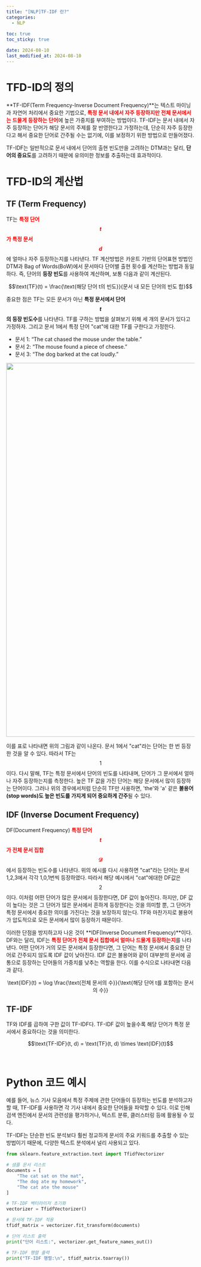 ```yaml
---
title: "[NLP]TF-IDF 란?"
categories: 
  - NLP
  
toc: true
toc_sticky: true

date: 2024-08-10
last_modified_at: 2024-08-10
---
```


# TFD-ID의 정의

**TF-IDF(Term Frequency-Inverse Document Frequency)**는 텍스트 마이닝과 자연어 처리에서 중요한 기법으로, <span style="color:red">**특정 문서 내에서 자주 등장하지만 전체 문서에서는 드물게 등장하는 단어**</span>에 높은 가중치를 부여하는 방법이다. TF-IDF는 문서 내에서 자주 등장하는 단어가 해당 문서의 주제를 잘 반영한다고 가정하는데, 단순히 자주 등장한다고 해서 중요한 단어로 간주될 수는 없기에, 이를 보정하기 위한 방법으로 만들어졌다.

TF-IDF는 일반적으로 문서 내에서 단어의 출현 빈도만을 고려하는 DTM과는 달리, **단어의 중요도**를 고려하기 때문에 유의미한 정보를 추출하는데 효과적이다. 

# TFD-ID의 계산법
## TF (Term Frequency)
TF는 <span style="color:red">**특정 단어 $$t$$가 특정 문서 $$d$$**</span>에 얼마나 자주 등장하는지를 나타낸다. TF 계산방법은 카운트 기반의 단어표현 방법인 DTM과 Bag of Words(BoW)에서 문서마다 단어별 출현 횟수를 계산하는 방법과 동일하다. 즉, 단어의 **등장 빈도**를 사용하여 계산하며, 보통 다음과 같이 계산된다. 

<center>$$\text{TF}(t) = \frac{\text{해당 단어 t의 빈도}}{문서 내 모든 단어의 빈도 합}$$</center>

중요한 점은 TF는 모든 문서가 아닌 **특정 문서에서 단어 $$t$$의 등장 빈도수**</span>를 나타낸다. TF를 구하는 방법을 살펴보기 위해 세 개의 문서가 있다고 가정하자. 그리고 문서 1에서 특정 단어 "cat"에 대한 TF를 구한다고 가정한다.

- 문서 1: “The cat chased the mouse under the table.”
- 문서 2: “The mouse found a piece of cheese.”
- 문서 3: “The dog barked at the cat loudly.”

<p align="center">
<img width="1000" alt="1" src="https://github.com/user-attachments/assets/2b41bdcf-4cd1-4d7b-bb2b-57699f10fd0b">
</p>

이를 표로 나타내면 위의 그림과 같이 나온다. 문서 1에서 "cat"라는 단어는 한 번 등장한 것을 알 수 있다. 따라서 TF는 $$1$$이다. 다시 말해, TF는 특정 문서에서 단어의 빈도를 나타내며, 단어가 그 문서에서 얼마나 자주 등장하는지를 측정한다. 높은 TF 값을 가진 단어는 해당 문서에서 많이 등장하는 단어이다. 그러나 위의 경우에서처럼 단순히 TF만 사용하면, 'the'와 'a' 같은 **불용어(stop words)도 높은 빈도를 가지게 되어 중요하게 간주**될 수 있다.

## IDF (Inverse Document Frequency)
DF(Document Frequency) <span style="color:red">**특정 단어 $$t$$가 전체 문서 집합 $$\mathcal{D}$$**</span>에서 등장하는 빈도수를 나타낸다. 위의 예시를 다시 사용하면 "cat"라는 단어는 문서 1,2,3에서 각각 1,0,1번씩 등장하였다. 따라서 해당 예시에서 "cat"에대한 DF값은 $$2$$이다. 이처럼 어떤 단어가 많은 문서에서 등장한다면, DF 값이 높아진다. 하지만, DF 값이 높다는 것은 그 단어가 많은 문서에서 흔하게 등장한다는 것을 의미할 뿐, 그 단어가 특정 문서에서 중요한 의미를 가진다는 것을 보장하지 않는다. TF와 마찬가지로 불용어가 압도적으로 모든 문서에서 많이 등장하기 때문이다.

이러한 단점을 방지하고자 나온 것이 **IDF(Inverse Document Frequency)**이다. DF와는 달리, IDF는 <span style="color:red">**특정 단어가 전체 문서 집합에서 얼마나 드물게 등장하는지**</span>를 나타낸다. 어떤 단어가 거의 모든 문서에서 등장한다면, 그 단어는 특정 문서에서 중요한 단어로 간주되지 않도록 IDF 값이 낮아진다. IDF 값은 불용어와 같이 대부분의 문서에 공통으로 등장하는 단어들의 가중치를 낮추는 역할을 한다. 이를 수식으로 나타내면 다음과 같다.

<center>\text{IDF}(t) = \log \frac{\text{전체 문서의 수}}{\text{해당 단어 t를 포함하는 문서의 수}}</center>

## TF-IDF
TF와 IDF를 곱하여 구한 값이 TF-IDF다. TF-IDF 값이 높을수록 해당 단어가 특정 문서에서 중요하다는 것을 의미한다.

<center> $$\text{TF-IDF}(t, d) = \text{TF}(t, d) \times \text{IDF}(t)$$ </center>

<br/>
<br/>

# Python 코드 예시
예를 들어, 뉴스 기사 모음에서 특정 주제에 관한 단어들이 등장하는 빈도를 분석하고자 할 때, TF-IDF를 사용하면 각 기사 내에서 중요한 단어들을 파악할 수 있다. 이로 인해 검색 엔진에서 문서의 관련성을 평가하거나, 텍스트 분류, 클러스터링 등에 활용될 수 있다.

TF-IDF는 단순한 빈도 분석보다 훨씬 정교하게 문서의 주요 키워드를 추출할 수 있는 방법이기 때문에, 다양한 텍스트 분석에서 널리 사용되고 있다.

```python
from sklearn.feature_extraction.text import TfidfVectorizer

# 샘플 문서 리스트
documents = [
    "The cat sat on the mat",
    "The dog ate my homework",
    "The cat ate the mouse"
]

# TF-IDF 벡터라이저 초기화
vectorizer = TfidfVectorizer()

# 문서에 TF-IDF 적용
tfidf_matrix = vectorizer.fit_transform(documents)

# 단어 리스트 출력
print("단어 리스트:", vectorizer.get_feature_names_out())

# TF-IDF 행렬 출력
print("TF-IDF 행렬:\n", tfidf_matrix.toarray())
```




